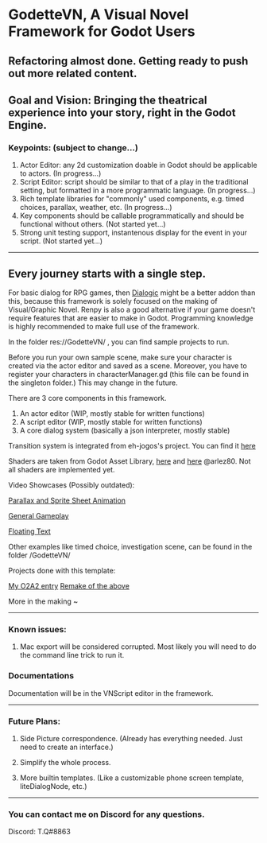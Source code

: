 # GodetteVN, A Visual Novel Framework for Godot Users

## Refactoring almost done. Getting ready to push out more related content.

## Goal and Vision: Bringing the theatrical experience into your story, right in the Godot Engine.

### Keypoints: (subject to change...)

1. Actor Editor: any 2d customization doable in Godot should be applicable to actors. (In progress...)
2. Script Editor: script should be similar to that of a play in the traditional setting, but formatted in a more programmatic language. (In progress...)
3. Rich template libraries for "commonly" used components, e.g. timed choices, parallax, weather, etc. (In progress...) 
4. Key components should be callable programmatically and should be functional without others. (Not started yet...)
5. Strong unit testing support, instantenous display for the event in your script. (Not started yet...)


-------------------------------------------------------------------------------------------------------------

## Every journey starts with a single step.

For basic dialog for RPG games, then [Dialogic](https://github.com/coppolaemilio/dialogic) might be a better addon than this, 
because this framework is solely focused on the making of Visual/Graphic Novel. Renpy is also a good 
alternative if your game doesn't require features that are easier to make in Godot. Programming knowledge is highly recommended to
make full use of the framework.

In the folder res://GodetteVN/ , you can find sample projects to run.

Before you run your own sample scene, make sure your character is created via the 
actor editor and saved as a scene. Moreover, you have to register your characters
in characterManager.gd (this file can be found in the singleton folder.) This may change in the future.

There are 3 core components in this framework.
1. An actor editor (WIP, mostly stable for written functions) 
2. A script editor (WIP, mostly stable for written functions)
3. A core dialog system (basically a json interpreter, mostly stable)  

Transition system is integrated from eh-jogos's project. You can find it [here](https://github.com/eh-jogos/eh_Transitions)

Shaders are taken from Godot Asset Library, [here](https://godotengine.org/asset-library/asset/122) and
 [here](https://godotshaders.com/shader/glitch-effect-shader/) @arlez80. Not all shaders are implemented yet.

Video Showcases (Possibly outdated):

[Parallax and Sprite Sheet Animation](https://www.youtube.com/watch?v=sG7tDFsk4HE)

[General Gameplay](https://www.youtube.com/watch?v=uODpTQz6Vu0&t=43s)

[Floating Text](https://www.youtube.com/watch?v=2KSO_qQ8pqw)

Other examples like timed choice, investigation scene, can be found in the folder /GodetteVN/

Projects done with this template:

[My O2A2 entry](https://tqqq.itch.io/o2a2-elegy-of-a-songbird)
[Remake of the above](https://youtu.be/BArw1Qwrz10)

More in the making ~

------------------------------------------------------------------------------------------------------------------------------

### Known issues:

1. Mac export will be considered corrupted. Most likely you will need to do the command line trick to run it.


### Documentations

Documentation will be in the VNScript editor in the framework.


------------------------------------------------------------------------------------------------------------------------------

### Future Plans:

1. Side Picture correspondence. (Already has everything needed. Just need to create an interface.)

2. Simplify the whole process.

3. More builtin templates. (Like a customizable phone screen template, liteDialogNode, etc.)

------------------------------------------------------------------------------------------------------------------------------

### You can contact me on Discord for any questions.

Discord: T.Q#8863